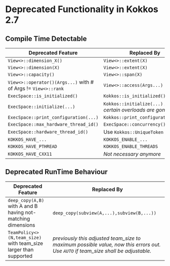# Deprecated Functionality in Kokkos 2.7

## Compile Time Detectable

 | Deprecated Feature | Replaced By | 
 | --- | --- | 
 | `View<>::dimension_X()` | `View<>::extent(X)` |
 | `View<>::dimension(X)` | `View<>::extent(X)` |
 | `View<>::capacity()` | `View<>::span(X)` |
 | `View<>::operator()(Args...)` with # of Args != `View<>::rank` | `View<>::access(Args...)` |
 | `ExecSpace::is_initialized()` | `Kokkos::is_initialized()` |
 | `ExecSpace::initialize(...)` | `Kokkos::initialize(...)` *Note: certain overloads are gone* |
 | `ExecSpace::print_configuration(...)` | `Kokkos::print_configuration(...)` |
 | `ExecSpace::max_hardware_thread_id()` | `ExecSpace::concurrency()` |
 | `ExecSpace::hardware_thread_id()` | Use `Kokkos::UniqueToken` |
 | `KOKKOS_HAVE_...` | `KOKKOS_ENABLE_...` |
 | `KOKKOS_HAVE_PTHREAD` | `KOKKOS_ENABLE_THREADS` |
 | `KOKKOS_HAVE_CXX11` | *Not necessary anymore* |
 
## Deprecated RunTime Behaviour

  | Deprecated Feature | Replaced By |
  | --- | --- | 
  | `deep_copy(A,B)` with A and B having not-matching dimensions | `deep_copy(subview(A,...),subview(B,...))` |
  | `TeamPolicy<>(N,team_size)` with team_size larger than supported | *previously this adjusted team_size to maximum possible value, now this errors out. Use `AUTO` if team_size shall be adjustable.* |